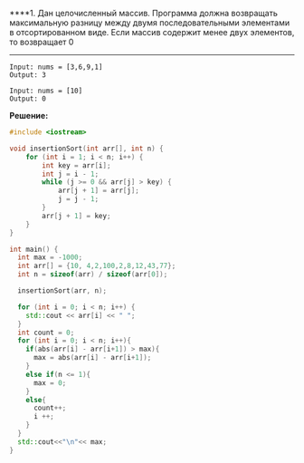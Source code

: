 ****1. Дан целочисленный массив. Программа должна возвращать максимальную разницу между двумя последовательными элементами в отсортированном виде. Если массив содержит менее двух элементов, то возвращает 0

****

```**Пример 1:**
Input: nums = [3,6,9,1]
Output: 3
```
```**Пример 2:**
Input: nums = [10]
Output: 0
```
**Решение:**
```cpp
#include <iostream>

void insertionSort(int arr[], int n) {
    for (int i = 1; i < n; i++) {
        int key = arr[i];
        int j = i - 1;
        while (j >= 0 && arr[j] > key) {
            arr[j + 1] = arr[j];
            j = j - 1;
        }
        arr[j + 1] = key;
    }
}

int main() {
  int max = -1000;
  int arr[] = {10, 4,2,100,2,8,12,43,77};
  int n = sizeof(arr) / sizeof(arr[0]);

  insertionSort(arr, n);

  for (int i = 0; i < n; i++) {
    std::cout << arr[i] << " ";
  }
  int count = 0;
  for (int i = 0; i < n; i++){
    if(abs(arr[i] - arr[i+1]) > max){
      max = abs(arr[i] - arr[i+1]);
    }
    else if(n <= 1){
      max = 0;
    }
    else{
      count++;
      i ++;
    }
  }
  std::cout<<"\n"<< max;
}
```
